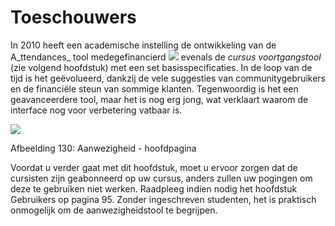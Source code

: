 # Toeschouwers

In 2010 heeft een academische instelling de ontwikkeling van de A_ttendances_ tool medegefinancierd ![](../../.gitbook/assets/graphics240%20%283%29.png) evenals de _cursus voortgangstool_ \(zie volgend hoofdstuk\) met een set basisspecificaties. In de loop van de tijd is het geëvolueerd, dankzij de vele suggesties van communitygebruikers en de financiële steun van sommige klanten. Tegenwoordig is het een geavanceerdere tool, maar het is nog erg jong, wat verklaart waarom de interface nog voor verbetering vatbaar is.

![](../../.gitbook/assets/graphics248%20%281%29.png)

Afbeelding 130: Aanwezigheid - hoofdpagina

Voordat u verder gaat met dit hoofdstuk, moet u ervoor zorgen dat de cursisten zijn geabonneerd op uw cursus, anders zullen uw pogingen om deze te gebruiken niet werken. Raadpleeg indien nodig het hoofdstuk Gebruikers op pagina 95. Zonder ingeschreven studenten, het is praktisch onmogelijk om de aanwezigheidstool te begrijpen.

